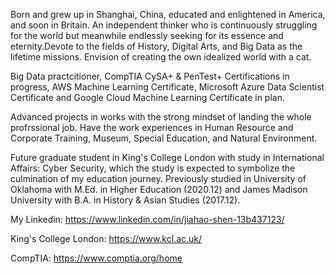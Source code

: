 Born and grew up in Shanghai, China, educated and enlightened in America, and soon in Britain. 
An independent thinker who is continuously struggling for the world but meanwhile endlessly seeking for its essence and eternity.Devote to the fields of History, Digital Arts, and Big Data as the lifetime missions. 
Envision of creating the own idealized world with a cat. 

Big Data practcitioner, CompTIA CySA+ & PenTest+ Certifications in progress, AWS Machine Learning Certificate, Microsoft Azure Data Scientist Certificate and Google Cloud Machine Learning Certificate in plan.

Advanced projects in works with the strong mindset of landing the whole profrssional job. Have the work experiences in Human Resource and Corporate Training, Museum, Special Education, and Natural Environment.

Future graduate student in King's College London with study in International Affairs: Cyber Security, which the study is expected to symbolize the culmination of my education journey. Previously studied in University of Oklahoma with M.Ed. in Higher Education (2020.12) and James Madison University with B.A. in History & Asian Studies (2017.12). 

My Linkedin: https://www.linkedin.com/in/jiahao-shen-13b437123/

King's College London: https://www.kcl.ac.uk/

CompTIA: https://www.comptia.org/home
